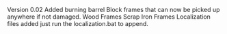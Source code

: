 



Version 0.02
	Added
		burning barrel
		Block frames that can now be picked up anywhere if not damaged.
			Wood Frames
			Scrap Iron Frames
		Localization files added just run the localization.bat to append.
